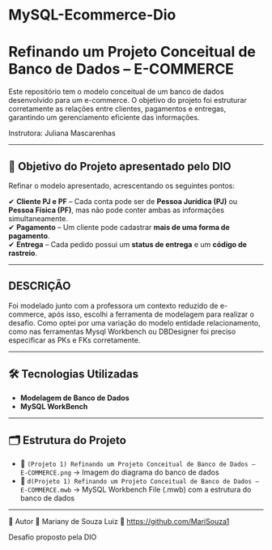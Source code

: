 # MySQL-Ecommerce-Dio
# Refinando um Projeto Conceitual de Banco de Dados – E-COMMERCE  

Este repositório tem o modelo conceitual de um banco de dados desenvolvido para um e-commerce. 
O objetivo do projeto foi estruturar corretamente as relações entre clientes, pagamentos e entregas, garantindo um gerenciamento eficiente das informações.

Instrutora: Juliana Mascarenhas

---

## 🎯 **Objetivo do Projeto apresentado pelo DIO**  

Refinar o modelo apresentado, acrescentando os seguintes pontos:  

✔ **Cliente PJ e PF** – Cada conta pode ser de **Pessoa Jurídica (PJ)** ou **Pessoa Física (PF)**, mas não pode conter ambas as informações simultaneamente.  
✔ **Pagamento** – Um cliente pode cadastrar **mais de uma forma de pagamento**.  
✔ **Entrega** – Cada pedido possui um **status de entrega** e um **código de rastreio**.  

---

## DESCRIÇÃO

Foi modelado junto com a professora um contexto reduzido de e-commerce, após isso, escolhi a ferramenta de modelagem para realizar o desafio.
Como optei por uma variação do modelo entidade relacionamento, como nas ferramentas Mysql Workbench ou DBDesigner foi preciso especificar as PKs e FKs corretamente.

---

## 🛠 **Tecnologias Utilizadas**  

- **Modelagem de Banco de Dados**  
- **MySQL WorkBench** 

---

## 🗂 **Estrutura do Projeto**  

- 📄 `(Projeto 1) Refinando um Projeto Conceitual de Banco de Dados – E-COMMERCE.png` → Imagem do diagrama do banco de dados  
- 📜 `d(Projeto 1) Refinando um Projeto Conceitual de Banco de Dados – E-COMMERCE.mwb` → MySQL Workbench File (.mwb) com a estrutura do banco de dados  

---

📌 Autor
👤 Mariany de Souza Luiz
🔗 https://github.com/MariSouza1

Desafio proposto pela DIO
